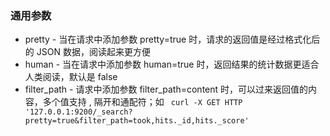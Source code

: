 ### 通用参数

- pretty - 当在请求中添加参数 pretty=true 时，请求的返回值是经过格式化后的 JSON 数据，阅读起来更方便
- human - 当在请求中添加参数 human=true 时，返回结果的统计数据更适合人类阅读，默认是 false
- filter_path - 请求中添加参数 filter_path=content 时，可以过来返回值的内容，多个值支持 , 隔开和通配符；如 ``` curl -X GET HTTP '127.0.0.1:9200/_search?pretty=true&filter_path=took,hits._id,hits._score'```